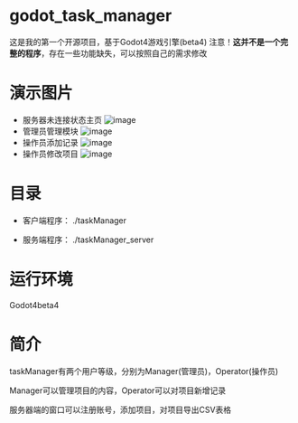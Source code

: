 # godot_task_manager

这是我的第一个开源项目，基于Godot4游戏引擎(beta4)
注意！**这并不是一个完整的程序**，存在一些功能缺失，可以按照自己的需求修改

# 演示图片

- 服务器未连接状态主页
![image](https://user-images.githubusercontent.com/22912744/199709608-b5622831-66d2-4003-aebb-894e7085bc06.png)
- 管理员管理模块
![image](https://user-images.githubusercontent.com/22912744/199709906-ee7b2745-2f16-45a2-864b-b8b1132d36e3.png)
- 操作员添加记录
![image](https://user-images.githubusercontent.com/22912744/199710086-846cc1f1-8eee-45b1-b31d-abeeec0754c1.png)
- 操作员修改项目
![image](https://user-images.githubusercontent.com/22912744/199710133-29051cb2-d8cd-4178-a19e-efbb2c58c52b.png)

# 目录

- 客户端程序：
./taskManager

- 服务端程序：
./taskManager_server

# 运行环境

Godot4beta4

# 简介

taskManager有两个用户等级，分别为Manager(管理员)，Operator(操作员)

Manager可以管理项目的内容，Operator可以对项目新增记录

服务器端的窗口可以注册账号，添加项目，对项目导出CSV表格
